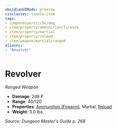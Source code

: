 ```yaml
---
obsidianUIMode: preview
cssclasses: json5e-item
tags:
- compendium/src/5e/dmg
- item/property/ammunition/firearm
- item/property/martial
- item/property/reload
- item/weapon/martial/ranged
aliases: 
- "Revolver"
---
```

# Revolver
*Ranged Weapon*  

- **Damage**: 2d8 P
- **Range**: 40/120
- **Properties**: [Ammunition (Firearm)](/Systems/5e/rules/item-properties.md#Ammunition%20(Firearm)), Martial, [Reload](/Systems/5e/rules/item-properties.md#Reload)
- **Weight**: 3.0 lbs.

*Source: Dungeon Master's Guide p. 268*